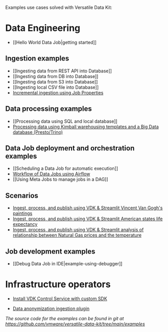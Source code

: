 
Examples use cases solved with Versatile Data Kit: 

# Data Engineering

- [[Hello World Data Job|getting started]]

## Ingestion examples

- [[Ingesting data from REST API into Database]]
- [[Ingesting data from DB into Database]]
- [[Ingesting data from S3 into Database]]
- [[Ingesting local CSV file into Database]]
- [Incremental ingestion using Job Properties](https://github.com/vmware/versatile-data-kit/blob/main/examples/incremental-ingest-from-db-example/README.md)


## Data processing examples 
- [[Processing data using SQL and local database]]
- [Processing data using Kimball warehousing templates and a Big Data database (Presto/Trino)](https://github.com/vmware/versatile-data-kit/wiki/SQL-Data-Processing-templates-examples)

## Data Job deployment and orchestration examples 
- [[Scheduling a Data Job for automatic execution]]
- [Workflow of Data Jobs using Airflow](https://github.com/vmware/versatile-data-kit/tree/main/examples/airflow-example)
- [[Using Meta Jobs to manage jobs in a DAG]]
<!-- - Troubleshoot Data Job bugs with data and code lineage (not ready - todo)-->

## Scenarios 

- [Ingest, process, and publish using VDK & Streamlit Vincent Van Gogh's paintings](https://github.com/vmware/versatile-data-kit/tree/main/examples/online-exhibition)
- [Ingest, process, and publish using VDK & Streamlit American states life expectancy](https://github.com/vmware/versatile-data-kit/tree/main/examples/life-expectancy)
- [Ingest, process, and publish using VDK & Streamlit analysis of relationship between Natural Gas prices and the temperature](https://github.com/vmware/versatile-data-kit/tree/main/examples/energy)

## Job development examples 
- [[Debug Data Job in IDE|example-using-debugger]]

# Infrastructure operators 

- [Install VDK Control Service with custom SDK](https://github.com/vmware/versatile-data-kit/wiki/Install-VDK-Control-Service-with-custom-SDK)

- [Data anonymization ingestion plugin](https://github.com/vmware/versatile-data-kit/tree/main/examples/ingest-and-anonymize-plugin)

_The source code for the examples can be found in git at https://github.com/vmware/versatile-data-kit/tree/main/examples_




